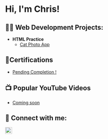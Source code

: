 <h1>Hi, I'm Chris!

<h2>👨‍💻 Web Development Projects:</h2>

- <b>HTML Practice</b>
  - [Cat Photo App](https://github.com/HarperTattooDev/CatPhotoAppFCC/tree/main)
  
<h2>📄Certifications</h2>

- [Pending Completion !](https://github.com/HarperTattooDev)

<h2>📺 Popular YouTube Videos</h2>

- [Coming soon](https://www.youtube.com/)


<h2> 🤳 Connect with me:</h2>

[<img align="left" alt="HarperTattooDev | LinkedIn" width="22px" src="https://cdn.jsdelivr.net/npm/simple-icons@v3/icons/linkedin.svg" />][linkedin]

[linkedin]: https://linkedin.com/in/HarperTattooDev

<!--
**HarperTattooDev/HarperTattooDev** is a ✨ _special_ ✨ repository because its `README.md` (this file) appears on your GitHub profile.

Here are some ideas to get you started:

- 🔭 I’m currently working on ...
- 🌱 I’m currently learning ...
- 👯 I’m looking to collaborate on ...
- 🤔 I’m looking for help with ...
- 💬 Ask me about ...
- 📫 How to reach me: ...
- 😄 Pronouns: ...
- ⚡ Fun fact: ...
-->
